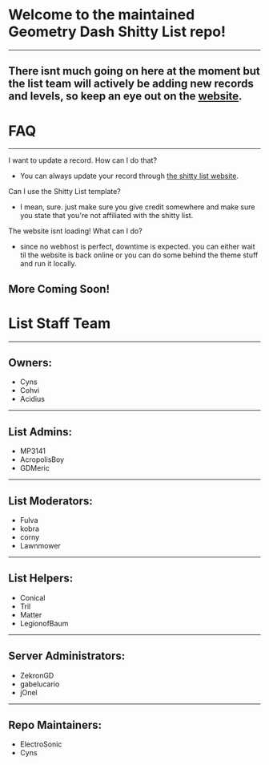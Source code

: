 # Welcome to the maintained Geometry Dash Shitty List repo!
---
There isnt much going on here at the moment but the list team will actively be adding new records and levels, so keep an eye out on the [website](https://gdshittylist.asemnada991.repl.co/).
---
# FAQ
---
I want to update a record. How can I do that?
- You can always update your record through [the shitty list website](https://gdshittylist.asemnada991.repl.co/).

Can I use the Shitty List template?
- I mean, sure. just make sure you give credit somewhere and make sure you state that you're not affiliated with the shitty list.

The website isnt loading! What can I do?
- since no webhost is perfect, downtime is expected. you can either wait til the website is back online or you can do some behind the theme stuff and run it locally.

More Coming Soon!
---
# List Staff Team
---
## Owners:
- Cyns
- Cohvi
- Acidius
---
## List Admins:
- MP3141
- AcropolisBoy
- GDMeric
---
## List Moderators:
- Fulva
- kobra
- corny
- Lawnmower
---
## List Helpers:
- Conical
- Tril
- Matter
- LegionofBaum
---
## Server Administrators:
- ZekronGD
- gabelucario
- jOnel
---
## Repo Maintainers:
- ElectroSonic
- Cyns
